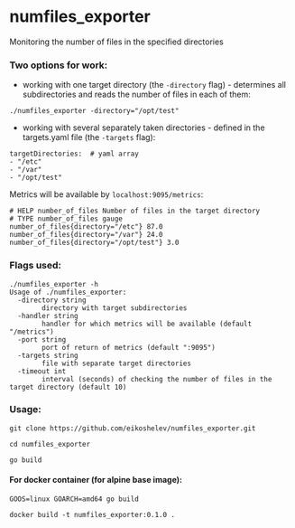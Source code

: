 # numfiles_exporter

Monitoring the number of files in the specified directories

### Two options for work:
* working with one target directory (the `-directory` flag) - determines all subdirectories and reads the number of files in each of them:
```
./numfiles_exporter -directory="/opt/test"
```
* working with several separately taken directories - defined in the targets.yaml file (the `-targets` flag):
```
targetDirectories:  # yaml array
- "/etc"
- "/var"
- "/opt/test"
```

Metrics will be available by `localhost:9095/metrics`:

```
# HELP number_of_files Number of files in the target directory
# TYPE number_of_files gauge
number_of_files{directory="/etc"} 87.0
number_of_files{directory="/var"} 24.0
number_of_files{directory="/opt/test"} 3.0
```

### Flags used:
```
./numfiles_exporter -h
Usage of ./numfiles_exporter:
  -directory string
    	directory with target subdirectories
  -handler string
    	handler for which metrics will be available (default "/metrics")
  -port string
    	port of return of metrics (default ":9095")
  -targets string
    	file with separate target directories
  -timeout int
    	interval (seconds) of checking the number of files in the target directory (default 10)
```

### Usage:
```
git clone https://github.com/eikoshelev/numfiles_exporter.git
```
```
cd numfiles_exporter
```
```
go build
```

#### For docker container (for alpine base image):
```
GOOS=linux GOARCH=amd64 go build
```
```
docker build -t numfiles_exporter:0.1.0 .
```
